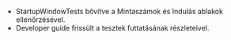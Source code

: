- StartupWindowTests bővítve a Mintaszámok és Indulás ablakok ellenőrzésével.
- Developer guide frissült a tesztek futtatásának részleteivel.
